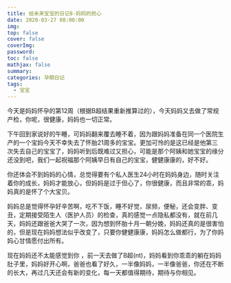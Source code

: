 ```yaml
---
title: 给未来宝宝的日记8-妈妈的担心
date: 2020-03-27 08:00:00
img: 
top: false
cover: false
coverImg: 
password: 
toc: false
mathjax: false
summary: 
categories: 孕期日记
tags:
  - 宝宝
---
```


今天是妈妈怀孕的第12周（根据B超结果重新推算过的），今天妈妈又去做了常规产检，你呢，很健康，妈妈也一切正常。

下午回到家说好的午睡，可妈妈翻来覆去睡不着，因为跟妈妈准备在同一个医院生产的一个宝妈今天不幸失去了怀胎21周多的宝宝。更加可怜的是这已经是他第三次失去自己的宝宝了，妈妈听到后既难过又担心，可能是那个阿姨和她宝宝的缘分还没到吧，我们一起祝福那个阿姨早日有自己的宝宝，健健康康的，好不好。

你还体会不到妈妈的心情，总觉得要有个私人医生24小时在妈妈身边，随时关注着你的成长，妈妈才能放心，但妈妈是过于但心了，你很健康，而且非常的乖，妈妈真的是怀了个大宝贝。

妈妈总是觉得怀孕好辛苦啊，吃不下饭，睡不好觉，尿频，便秘，还会变胖、变丑，定期接受陌生人（医护人员）的检查，真的感觉一点隐私都没有，就在前几天，妈妈还跟爸爸大哭了一次，因为想到怀胎十月一朝分娩，妈妈还真的是很害怕的，但是现在妈妈想法似乎改变了，只要你健健康康，妈妈怎么做都行，为了你妈妈心甘情愿付出所有。

现在妈妈还不太能感觉到你 ，前一天去做了B超(nt)，妈妈看到你乖乖的躺在妈妈肚子里，妈妈好开心啊，爸爸也看了好久，一半像妈妈，一半像爸爸，你还在不断的长大，再过几天还会有新的变化，每一天都值得期待，期待与你相见。
